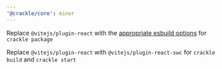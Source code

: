 ```yaml
---
'@crackle/core': minor
---
```


Replace `@vitejs/plugin-react` with the [appropriate esbuild options](https://esbuild.github.io/api/#jsx) for `crackle package`

Replace `@vitejs/plugin-react` with `@vitejs/plugin-react-swc` for `crackle build` and `crackle start`
